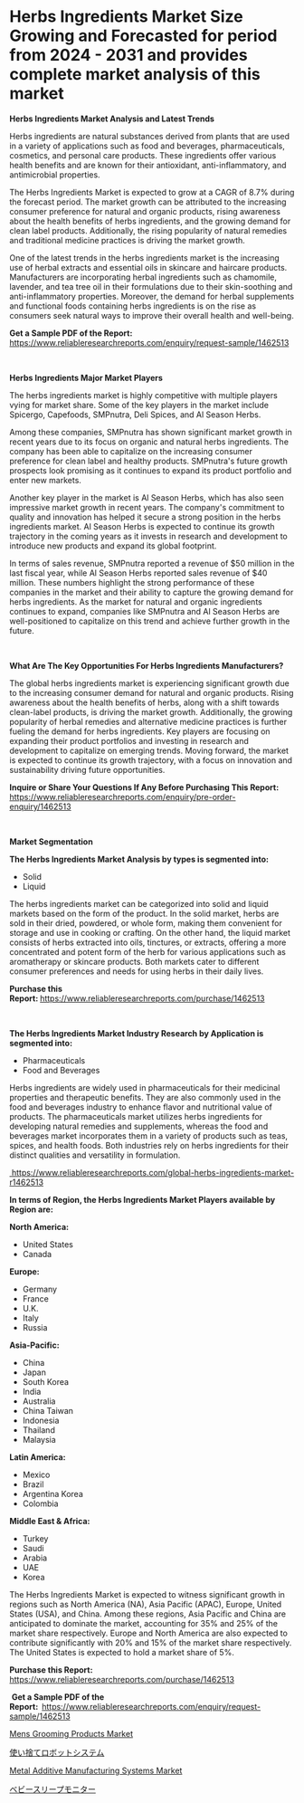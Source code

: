 <p><h1>Herbs Ingredients Market Size Growing and Forecasted for period from 2024 - 2031 and provides complete market analysis of this market</h1></p><p><strong>Herbs Ingredients Market Analysis and Latest Trends</strong></p>
<p><p>Herbs ingredients are natural substances derived from plants that are used in a variety of applications such as food and beverages, pharmaceuticals, cosmetics, and personal care products. These ingredients offer various health benefits and are known for their antioxidant, anti-inflammatory, and antimicrobial properties.</p><p>The Herbs Ingredients Market is expected to grow at a CAGR of 8.7% during the forecast period. The market growth can be attributed to the increasing consumer preference for natural and organic products, rising awareness about the health benefits of herbs ingredients, and the growing demand for clean label products. Additionally, the rising popularity of natural remedies and traditional medicine practices is driving the market growth.</p><p>One of the latest trends in the herbs ingredients market is the increasing use of herbal extracts and essential oils in skincare and haircare products. Manufacturers are incorporating herbal ingredients such as chamomile, lavender, and tea tree oil in their formulations due to their skin-soothing and anti-inflammatory properties. Moreover, the demand for herbal supplements and functional foods containing herbs ingredients is on the rise as consumers seek natural ways to improve their overall health and well-being.</p></p>
<p><strong>Get a Sample PDF of the Report:&nbsp;</strong> <a href="https://www.reliableresearchreports.com/enquiry/request-sample/1462513">https://www.reliableresearchreports.com/enquiry/request-sample/1462513</a></p>
<p>&nbsp;</p>
<p><strong>Herbs Ingredients Major Market Players</strong></p>
<p><p>The herbs ingredients market is highly competitive with multiple players vying for market share. Some of the key players in the market include Spicergo, Capefoods, SMPnutra, Deli Spices, and Al Season Herbs.</p><p>Among these companies, SMPnutra has shown significant market growth in recent years due to its focus on organic and natural herbs ingredients. The company has been able to capitalize on the increasing consumer preference for clean label and healthy products. SMPnutra's future growth prospects look promising as it continues to expand its product portfolio and enter new markets.</p><p>Another key player in the market is Al Season Herbs, which has also seen impressive market growth in recent years. The company's commitment to quality and innovation has helped it secure a strong position in the herbs ingredients market. Al Season Herbs is expected to continue its growth trajectory in the coming years as it invests in research and development to introduce new products and expand its global footprint.</p><p>In terms of sales revenue, SMPnutra reported a revenue of $50 million in the last fiscal year, while Al Season Herbs reported sales revenue of $40 million. These numbers highlight the strong performance of these companies in the market and their ability to capture the growing demand for herbs ingredients. As the market for natural and organic ingredients continues to expand, companies like SMPnutra and Al Season Herbs are well-positioned to capitalize on this trend and achieve further growth in the future.</p></p>
<p>&nbsp;</p>
<p><strong>What Are The Key Opportunities For Herbs Ingredients Manufacturers?</strong></p>
<p><p>The global herbs ingredients market is experiencing significant growth due to the increasing consumer demand for natural and organic products. Rising awareness about the health benefits of herbs, along with a shift towards clean-label products, is driving the market growth. Additionally, the growing popularity of herbal remedies and alternative medicine practices is further fueling the demand for herbs ingredients. Key players are focusing on expanding their product portfolios and investing in research and development to capitalize on emerging trends. Moving forward, the market is expected to continue its growth trajectory, with a focus on innovation and sustainability driving future opportunities.</p></p>
<p><strong>Inquire or Share Your Questions If Any Before Purchasing This Report:</strong> <a href="https://www.reliableresearchreports.com/enquiry/pre-order-enquiry/1462513">https://www.reliableresearchreports.com/enquiry/pre-order-enquiry/1462513</a></p>
<p>&nbsp;</p>
<p><strong>Market Segmentation</strong></p>
<p><strong>The Herbs Ingredients Market Analysis by types is segmented into:</strong></p>
<p><ul><li>Solid</li><li>Liquid</li></ul></p>
<p><p>The herbs ingredients market can be categorized into solid and liquid markets based on the form of the product. In the solid market, herbs are sold in their dried, powdered, or whole form, making them convenient for storage and use in cooking or crafting. On the other hand, the liquid market consists of herbs extracted into oils, tinctures, or extracts, offering a more concentrated and potent form of the herb for various applications such as aromatherapy or skincare products. Both markets cater to different consumer preferences and needs for using herbs in their daily lives.</p></p>
<p><strong>Purchase this Report:&nbsp;</strong><a href="https://www.reliableresearchreports.com/purchase/1462513">https://www.reliableresearchreports.com/purchase/1462513</a></p>
<p>&nbsp;</p>
<p><strong>The Herbs Ingredients Market Industry Research by Application is segmented into:</strong></p>
<p><ul><li>Pharmaceuticals</li><li>Food and Beverages</li></ul></p>
<p><p>Herbs ingredients are widely used in pharmaceuticals for their medicinal properties and therapeutic benefits. They are also commonly used in the food and beverages industry to enhance flavor and nutritional value of products. The pharmaceuticals market utilizes herbs ingredients for developing natural remedies and supplements, whereas the food and beverages market incorporates them in a variety of products such as teas, spices, and health foods. Both industries rely on herbs ingredients for their distinct qualities and versatility in formulation.</p></p>
<p><a href="https://www.reliableresearchreports.com/global-herbs-ingredients-market-r1462513">&nbsp;https://www.reliableresearchreports.com/global-herbs-ingredients-market-r1462513</a></p>
<p><strong>In terms of Region, the Herbs Ingredients Market Players available by Region are:</strong></p>
<p>
    <p> <strong> North America: </strong>
        <ul>
            <li>United States</li>
            <li>Canada</li>
        </ul>
        </p> 
    <p> <strong> Europe: </strong>
        <ul>
            <li>Germany</li>
            <li>France</li>
            <li>U.K.</li>
            <li>Italy</li>
            <li>Russia</li>
        </ul>
        </p> 
    <p> <strong> Asia-Pacific: </strong>
        <ul>
            <li>China</li>
            <li>Japan</li>
            <li>South Korea</li>
            <li>India</li>
            <li>Australia</li>
            <li>China Taiwan</li>
            <li>Indonesia</li>
            <li>Thailand</li>
            <li>Malaysia</li>
        </ul>
        </p> 
    <p> <strong> Latin America: </strong>
        <ul>
            <li>Mexico</li>
            <li>Brazil</li>
            <li>Argentina Korea</li>
            <li>Colombia</li>
        </ul>
        </p> 
    <p> <strong> Middle East & Africa: </strong>
        <ul>
            <li>Turkey</li>
            <li>Saudi</li>
            <li>Arabia</li>
            <li>UAE</li>
            <li>Korea</li>
        </ul>
    </p>
    </p>
<p><p>The Herbs Ingredients Market is expected to witness significant growth in regions such as North America (NA), Asia Pacific (APAC), Europe, United States (USA), and China. Among these regions, Asia Pacific and China are anticipated to dominate the market, accounting for 35% and 25% of the market share respectively. Europe and North America are also expected to contribute significantly with 20% and 15% of the market share respectively. The United States is expected to hold a market share of 5%.</p></p>
<p><strong>Purchase this Report: </strong><a href="https://www.reliableresearchreports.com/purchase/1462513">https://www.reliableresearchreports.com/purchase/1462513</a></p>
<p>&nbsp;<strong>Get a Sample PDF of the Report:&nbsp;&nbsp;</strong><a href="https://www.reliableresearchreports.com/enquiry/request-sample/1462513">https://www.reliableresearchreports.com/enquiry/request-sample/1462513</a></p>
<p><strong></strong></p>
<p><p><a href="https://github.com/LibbySpencer2018/Market-Research-Report-List-1/blob/main/mens-grooming-products-market.md">Mens Grooming Products Market</a></p><p><a href="https://github.com/moulafa/Market-Research-Report-List-2/blob/main/2568261178159.md">使い捨てロボットシステム</a></p><p><a href="https://github.com/amapolalg/Market-Research-Report-List-1/blob/main/metal-additive-manufacturing-systems-market.md">Metal Additive Manufacturing Systems Market</a></p><p><a href="https://github.com/nxboeu02965442/Market-Research-Report-List-3/blob/main/9565144178158.md">ベビースリープモニター</a></p></p>